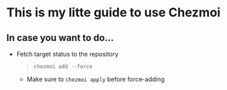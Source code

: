 # This is my litte guide to use Chezmoi

## In case you want to do...

+ Fetch target status to the repository
  > `chezmoi add --force`
  - Make sure to `chezmoi apply` before force-adding
